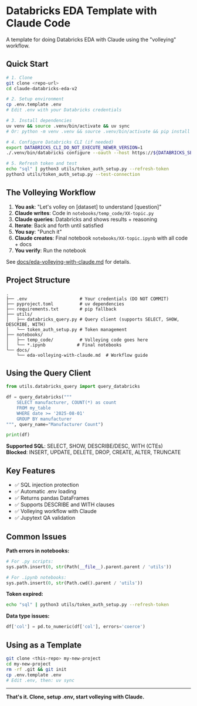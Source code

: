 # Databricks EDA Template with Claude Code

A template for doing Databricks EDA with Claude using the "volleying" workflow.

## Quick Start

```bash
# 1. Clone
git clone <repo-url>
cd claude-databricks-eda-v2

# 2. Setup environment
cp .env.template .env
# Edit .env with your Databricks credentials

# 3. Install dependencies
uv venv && source .venv/bin/activate && uv sync
# Or: python -m venv .venv && source .venv/bin/activate && pip install -r requirements.txt

# 4. Configure Databricks CLI (if needed)
export DATABRICKS_CLI_DO_NOT_EXECUTE_NEWER_VERSION=1
./.venv/bin/databricks configure --oauth --host https://${DATABRICKS_SERVER_HOSTNAME}

# 5. Refresh token and test
echo "sql" | python3 utils/token_auth_setup.py --refresh-token
python3 utils/token_auth_setup.py --test-connection
```

## The Volleying Workflow

1. **You ask**: "Let's volley on [dataset] to understand [question]"
2. **Claude writes**: Code in `notebooks/temp_code/XX-topic.py`
3. **Claude queries**: Databricks and shows results + reasoning
4. **Iterate**: Back and forth until satisfied
5. **You say**: "Punch it" 
6. **Claude creates**: Final notebook `notebooks/XX-topic.ipynb` with all code + docs
7. **You verify**: Run the notebook

See [docs/eda-volleying-with-claude.md](docs/eda-volleying-with-claude.md) for details.

## Project Structure

```
.
├── .env                    # Your credentials (DO NOT COMMIT)
├── pyproject.toml          # uv dependencies
├── requirements.txt        # pip fallback
├── utils/
│   ├── databricks_query.py # Query client (supports SELECT, SHOW, DESCRIBE, WITH)
│   └── token_auth_setup.py # Token management
├── notebooks/
│   ├── temp_code/          # Volleying code goes here
│   └── *.ipynb            # Final notebooks
└── docs/
    └── eda-volleying-with-claude.md  # Workflow guide
```

## Using the Query Client

```python
from utils.databricks_query import query_databricks

df = query_databricks("""
    SELECT manufacturer, COUNT(*) as count
    FROM my_table
    WHERE date >= '2025-08-01'
    GROUP BY manufacturer
""", query_name="Manufacturer Count")

print(df)
```

**Supported SQL**: SELECT, SHOW, DESCRIBE/DESC, WITH (CTEs)  
**Blocked**: INSERT, UPDATE, DELETE, DROP, CREATE, ALTER, TRUNCATE

## Key Features

- ✅ SQL injection protection
- ✅ Automatic .env loading
- ✅ Returns pandas DataFrames
- ✅ Supports DESCRIBE and WITH clauses
- ✅ Volleying workflow with Claude
- ✅ Jupytext QA validation

## Common Issues

**Path errors in notebooks:**
```python
# For .py scripts:
sys.path.insert(0, str(Path(__file__).parent.parent / 'utils'))

# For .ipynb notebooks:
sys.path.insert(0, str(Path.cwd().parent / 'utils'))
```

**Token expired:**
```bash
echo "sql" | python3 utils/token_auth_setup.py --refresh-token
```

**Data type issues:**
```python
df['col'] = pd.to_numeric(df['col'], errors='coerce')
```

## Using as a Template

```bash
git clone <this-repo> my-new-project
cd my-new-project
rm -rf .git && git init
cp .env.template .env
# Edit .env, then: uv sync
```

---

**That's it. Clone, setup .env, start volleying with Claude.**